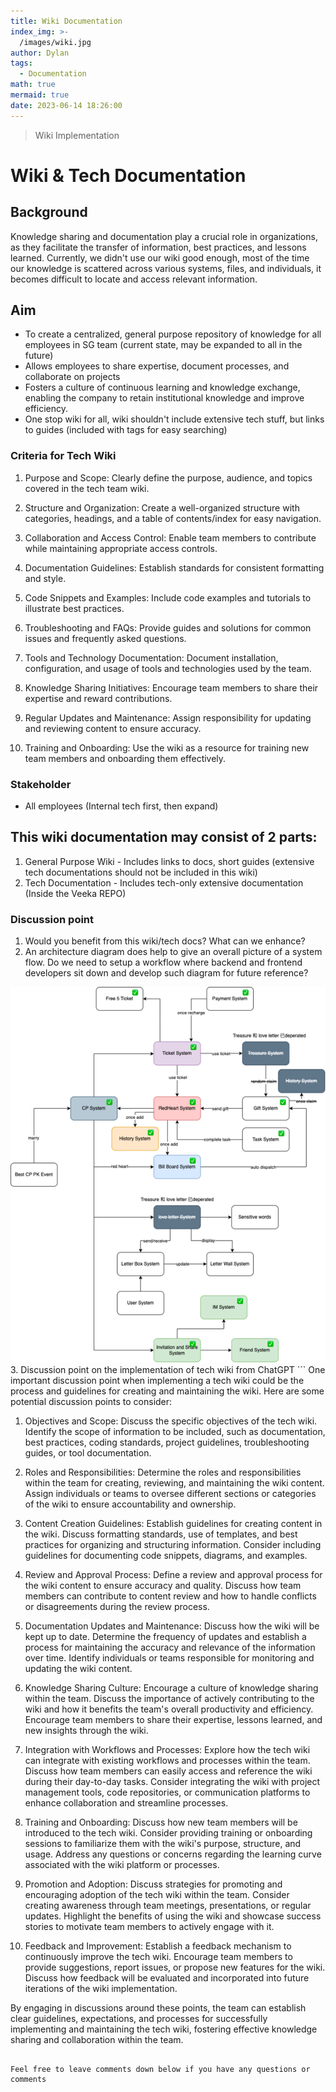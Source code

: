 ```yaml
---
title: Wiki Documentation
index_img: >-
  /images/wiki.jpg
author: Dylan
tags:
  - Documentation
math: true
mermaid: true
date: 2023-06-14 18:26:00
---
```

>Wiki Implementation

<!-- more -->
# Wiki & Tech Documentation
## Background
Knowledge sharing and documentation play a crucial role in organizations, as they facilitate the transfer of information, best practices, and lessons learned. Currently, we didn't use our wiki good enough, most of the time our knowledge is scattered across various systems, files, and individuals, it becomes difficult to locate and access relevant information.    

## Aim 
* To create a centralized, general purpose repository of knowledge for all employees in SG team (current state, may be expanded to all in the future)
* Allows employees to share expertise, document processes, and collaborate on projects
* Fosters a culture of continuous learning and knowledge exchange, enabling the company to retain institutional knowledge and improve efficiency.
* One stop wiki for all, wiki shouldn't include extensive tech stuff, but links to guides (included with tags for easy searching)

### Criteria for Tech Wiki 
1. Purpose and Scope: Clearly define the purpose, audience, and topics covered in the tech team wiki.  
  
2. Structure and Organization: Create a well-organized structure with categories, headings, and a table of contents/index for easy navigation.

3. Collaboration and Access Control: Enable team members to contribute while maintaining appropriate access controls.

4. Documentation Guidelines: Establish standards for consistent formatting and style.

5. Code Snippets and Examples: Include code examples and tutorials to illustrate best practices.

6. Troubleshooting and FAQs: Provide guides and solutions for common issues and frequently asked questions.

7. Tools and Technology Documentation: Document installation, configuration, and usage of tools and technologies used by the team.

8. Knowledge Sharing Initiatives: Encourage team members to share their expertise and reward contributions.

9.  Regular Updates and Maintenance: Assign responsibility for updating and reviewing content to ensure accuracy.

10. Training and Onboarding: Use the wiki as a resource for training new team members and onboarding them effectively.

### Stakeholder
- All employees (Internal tech first, then expand)

## This wiki documentation may consist of 2 parts:
1. General Purpose Wiki - Includes links to docs, short guides (extensive tech documentations should not be included in this wiki)
2. Tech Documentation - Includes tech-only extensive documentation (Inside the Veeka REPO)

### Discussion point
1. Would you benefit from this wiki/tech docs? What can we enhance?
2. An architecture diagram does help to give an overall picture of a system flow. Do we need to setup a workflow where backend and frontend developers sit down and develop such diagram for future reference?
<img src="./../../images/architecture_diagram.png" />
3. Discussion point on the implementation of tech wiki from ChatGPT
```
One important discussion point when implementing a tech wiki could be the process and guidelines for creating and maintaining the wiki. Here are some potential discussion points to consider:

1. Objectives and Scope: Discuss the specific objectives of the tech wiki. Identify the scope of information to be included, such as documentation, best practices, coding standards, project guidelines, troubleshooting guides, or tool documentation.

2. Roles and Responsibilities: Determine the roles and responsibilities within the team for creating, reviewing, and maintaining the wiki content. Assign individuals or teams to oversee different sections or categories of the wiki to ensure accountability and ownership.

3. Content Creation Guidelines: Establish guidelines for creating content in the wiki. Discuss formatting standards, use of templates, and best practices for organizing and structuring information. Consider including guidelines for documenting code snippets, diagrams, and examples.

4. Review and Approval Process: Define a review and approval process for the wiki content to ensure accuracy and quality. Discuss how team members can contribute to content review and how to handle conflicts or disagreements during the review process.

5. Documentation Updates and Maintenance: Discuss how the wiki will be kept up to date. Determine the frequency of updates and establish a process for maintaining the accuracy and relevance of the information over time. Identify individuals or teams responsible for monitoring and updating the wiki content.

6. Knowledge Sharing Culture: Encourage a culture of knowledge sharing within the team. Discuss the importance of actively contributing to the wiki and how it benefits the team's overall productivity and efficiency. Encourage team members to share their expertise, lessons learned, and new insights through the wiki.

7. Integration with Workflows and Processes: Explore how the tech wiki can integrate with existing workflows and processes within the team. Discuss how team members can easily access and reference the wiki during their day-to-day tasks. Consider integrating the wiki with project management tools, code repositories, or communication platforms to enhance collaboration and streamline processes.

8. Training and Onboarding: Discuss how new team members will be introduced to the tech wiki. Consider providing training or onboarding sessions to familiarize them with the wiki's purpose, structure, and usage. Address any questions or concerns regarding the learning curve associated with the wiki platform or processes.

9. Promotion and Adoption: Discuss strategies for promoting and encouraging adoption of the tech wiki within the team. Consider creating awareness through team meetings, presentations, or regular updates. Highlight the benefits of using the wiki and showcase success stories to motivate team members to actively engage with it.

10. Feedback and Improvement: Establish a feedback mechanism to continuously improve the tech wiki. Encourage team members to provide suggestions, report issues, or propose new features for the wiki. Discuss how feedback will be evaluated and incorporated into future iterations of the wiki implementation.

By engaging in discussions around these points, the team can establish clear guidelines, expectations, and processes for successfully implementing and maintaining the tech wiki, fostering effective knowledge sharing and collaboration within the team.
```

Feel free to leave comments down below if you have any questions or comments